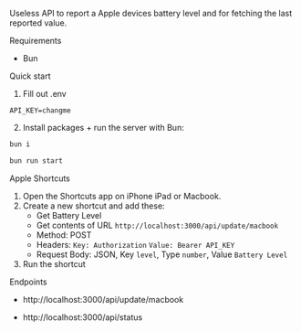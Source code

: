 Useless API to report a Apple devices battery level and for fetching the last reported value.

Requirements
- Bun

Quick start
1. Fill out .env

```
API_KEY=changme
```

2. Install packages + run the server with Bun:

```bash
bun i
```

```bash
bun run start
```

Apple Shortcuts

1. Open the Shortcuts app on iPhone iPad or Macbook.
2. Create a new shortcut and add these:
	- Get Battery Level
	- Get contents of URL ``http://localhost:3000/api/update/macbook``
	- Method: POST
	- Headers: `Key: Authorization` `Value: Bearer API_KEY`
    - Request Body: JSON, Key ``level``, Type ``number``, Value ``Battery Level``
3. Run the shortcut

Endpoints

- http://localhost:3000/api/update/macbook

- http://localhost:3000/api/status
